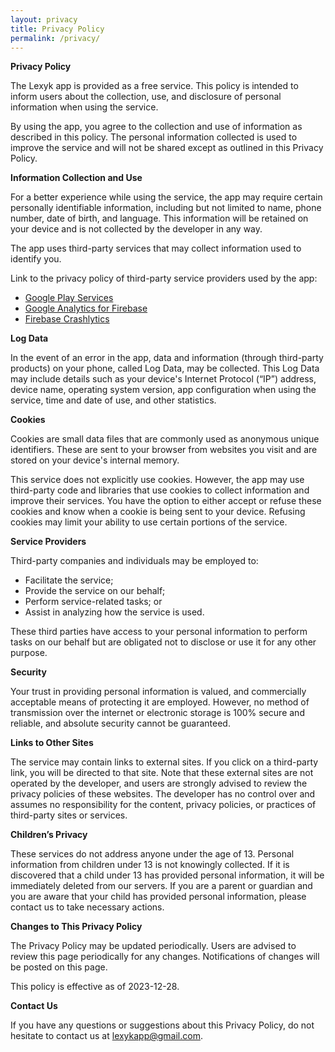 ```yaml
---
layout: privacy
title: Privacy Policy
permalink: /privacy/
---
```


**Privacy Policy**

The Lexyk app is provided as a free service. This policy is intended to inform users about the collection, use, and disclosure of personal information when using the service.

By using the app, you agree to the collection and use of information as described in this policy. The personal information collected is used to improve the service and will not be shared except as outlined in this Privacy Policy.

**Information Collection and Use**

For a better experience while using the service, the app may require certain personally identifiable information, including but not limited to name, phone number, date of birth, and language. This information will be retained on your device and is not collected by the developer in any way.

The app uses third-party services that may collect information used to identify you.

Link to the privacy policy of third-party service providers used by the app:

- [Google Play Services](https://www.google.com/policies/privacy/)
- [Google Analytics for Firebase](https://firebase.google.com/support/privacy)
- [Firebase Crashlytics](https://firebase.google.com/support/privacy)

**Log Data**

In the event of an error in the app, data and information (through third-party products) on your phone, called Log Data, may be collected. This Log Data may include details such as your device's Internet Protocol (“IP”) address, device name, operating system version, app configuration when using the service, time and date of use, and other statistics.

**Cookies**

Cookies are small data files that are commonly used as anonymous unique identifiers. These are sent to your browser from websites you visit and are stored on your device's internal memory.

This service does not explicitly use cookies. However, the app may use third-party code and libraries that use cookies to collect information and improve their services. You have the option to either accept or refuse these cookies and know when a cookie is being sent to your device. Refusing cookies may limit your ability to use certain portions of the service.

**Service Providers**

Third-party companies and individuals may be employed to:

- Facilitate the service;
- Provide the service on our behalf;
- Perform service-related tasks; or
- Assist in analyzing how the service is used.

These third parties have access to your personal information to perform tasks on our behalf but are obligated not to disclose or use it for any other purpose.

**Security**

Your trust in providing personal information is valued, and commercially acceptable means of protecting it are employed. However, no method of transmission over the internet or electronic storage is 100% secure and reliable, and absolute security cannot be guaranteed.

**Links to Other Sites**

The service may contain links to external sites. If you click on a third-party link, you will be directed to that site. Note that these external sites are not operated by the developer, and users are strongly advised to review the privacy policies of these websites. The developer has no control over and assumes no responsibility for the content, privacy policies, or practices of third-party sites or services.

**Children’s Privacy**

These services do not address anyone under the age of 13. Personal information from children under 13 is not knowingly collected. If it is discovered that a child under 13 has provided personal information, it will be immediately deleted from our servers. If you are a parent or guardian and you are aware that your child has provided personal information, please contact us to take necessary actions.

**Changes to This Privacy Policy**

The Privacy Policy may be updated periodically. Users are advised to review this page periodically for any changes. Notifications of changes will be posted on this page.

This policy is effective as of 2023-12-28.

**Contact Us**

If you have any questions or suggestions about this Privacy Policy, do not hesitate to contact us at lexykapp@gmail.com.


